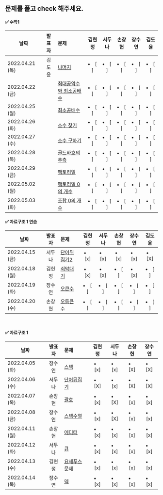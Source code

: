 ## 문제를 풀고 check 해주세요.

 
 #### ✅ 수학1
 
  |날짜|발표자|문제|김현정|서두나|손창현|장수연|김도윤|
|----|:-------------------:|:-----|:----:|:----:|:----:|:----:|:----:|
|2022.04.21 (목)|김도윤|[나머지](https://www.acmicpc.net/problem/10430)|  <li> [ ] </li> |<li> [ ] </li> |<li> [ ] </li>| <li> [ ] </li> |<li> [ ] </li> |
|2022.04.22 (금)||[최대공약수와 최소공배수](https://www.acmicpc.net/problem/2609)|  <li> [ ] </li> |<li> [ ] </li> |<li> [ ] </li>| <li> [ ] </li> |<li> [ ] </li> |
|2022.04.25 (월)||[최소공배수](https://www.acmicpc.net/problem/1934)|  <li> [ ] </li> |<li> [ ] </li> |<li> [ ] </li>| <li> [ ] </li> |<li> [ ] </li> |
|2022.04.26 (화)||[소수 찾기](https://www.acmicpc.net/problem/1978)|  <li> [ ] </li> |<li> [ ] </li> |<li> [ ] </li>| <li> [ ] </li> |<li> [ ] </li> |
|2022.04.27 (수)||[소수 구하기](https://www.acmicpc.net/problem/1979)|  <li> [ ] </li> |<li> [ ] </li> |<li> [ ] </li>| <li> [ ] </li> |<li> [ ] </li> |
|2022.04.28 (목)||[골드바흐의 추측](https://www.acmicpc.net/problem/6588)|  <li> [ ] </li> |<li> [ ] </li> |<li> [ ] </li>| <li> [ ] </li> |<li> [ ] </li> |
|2022.04.29 (금)||[팩토리얼](https://www.acmicpc.net/problem/10872)|  <li> [ ] </li> |<li> [ ] </li> |<li> [ ] </li>| <li> [ ] </li> |<li> [ ] </li> |
|2022.05.02 (월)||[팩토리얼 0의 개수](https://www.acmicpc.net/problem/1676)|  <li> [ ] </li> |<li> [ ] </li> |<li> [ ] </li>| <li> [ ] </li> |<li> [ ] </li> |
|2022.05.03 (화)||[조합 0의 개수](https://www.acmicpc.net/problem/2004)|  <li> [ ] </li> |<li> [ ] </li> |<li> [ ] </li>| <li> [ ] </li> |<li> [ ] </li> |

 
 #### ✅ 자료구조 1 연습
 
 |날짜|발표자|문제|김현정|서두나|손창현|장수연|김도윤|
|----|:-------------------:|:-----|:----:|:----:|:----:|:----:|:----:|
|2022.04.15 (금)|서두나|[단어뒤집기2](https://www.acmicpc.net/problem/17413)|  <li> [x] </li> |<li> [x] </li> |<li> [x] </li>| <li> [x] </li> | <li> [X] </li> |
|2022.04.18 (월)|김현정|[쇠막대기](https://www.acmicpc.net/problem/10799)|  <li> [x] </li> |<li> [x] </li> |<li> [ ] </li>| <li> [x] </li> | <li> [ ] </li> |
|2022.04.19 (화)|장수연|[오큰수](https://www.acmicpc.net/problem/17298)| <li> [ ] </li>| <li> [ ] </li> |<li> [ ] </li>| <li> [ ] </li> | <li> [ ] </li> |
|2022.04.20 (수)|손창현|[오등큰수](https://www.acmicpc.net/problem/17299)| <li> [ ] </li>| <li> [ ] </li> |<li> [ ] </li>| <li> [ ] </li> | <li> [ ] </li> |
 
 <br/>
 
 #### ✅ 자료구조 1 
  
|날짜|발표자|문제|김현정|      서두나       |     손창현      |      장수연       |
|----|:-------------------:|:-----|:----:|:--------------:|:------------:|:--------------:|  
| 2022.04.05 (화)| 장수연| [스택](https://www.acmicpc.net/problem/10828) | <li> [x] </li>| <li> [x] </li> |<li> [X] </li>| <li> [X] </li> |
| 2022.04.06 (수) | 서두나 | [단어뒤집기](https://www.acmicpc.net/problem/9093)|<li> [X] </li>| <li> [x] </li> |<li> [X] </li>| <li> [X] </li> |
| 2022.04.07 (목)|손창현|[괄호](https://www.acmicpc.net/problem/9012)  | <li> [x] </li> | <li> [X] </li> |<li> [x] </li>| <li> [x] </li> |
| 2022.04.08 (금)| 장수연 |[스택수열](https://www.acmicpc.net/problem/1874) | <li> [x] </li> | <li> [X] </li> |<li> [x] </li>| <li> [x] </li> |
| 2022.04.11 (월)| 손창현 |[에디터](https://www.acmicpc.net/problem/1406)  |<li> [x] </li> | <li> [x] </li> |<li> [x] </li>| <li> [x] </li> |
| 2022.04.12 (화) | 서두나 |[큐](https://www.acmicpc.net/problem/10845)  | <li> [x] </li> | <li> [x] </li> |<li> [x] </li> | <li> [x] </li> |
| 2022.04.13 (수)| 김현정 |[요세푸스문제](https://www.acmicpc.net/problem/1158)|  <li> [x] </li> | <li> [x] </li> |<li> [x] </li>| <li> [x] </li> |
| 2022.04.14 (목) | 장수연 |[덱](https://www.acmicpc.net/problem/10866)   |  <li> [x] </li> | <li> [x] </li> |<li> [x] </li>| <li> [x] </li> |




 
